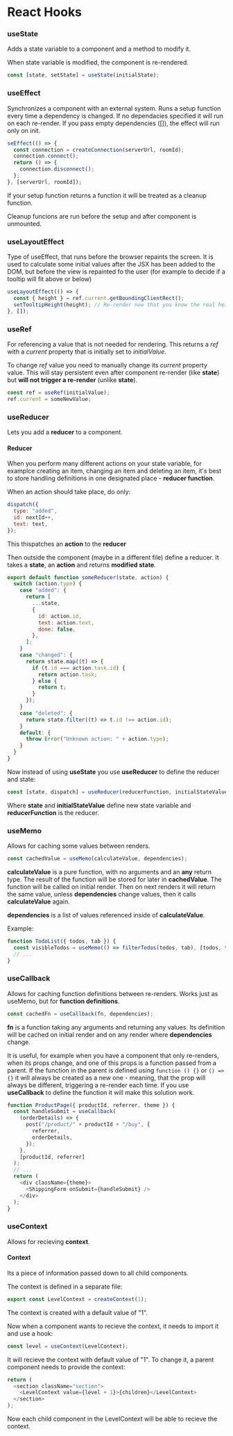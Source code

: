 # React Hooks

### useState

Adds a state variable to a component and a method to modify it.

When state variable is modified, the component is re-rendered.

```js
const [state, setState] = useState(initialState);
```

### useEffect

Synchronizes a component with an external system.
Runs a setup function every time a dependency is changed. If no dependacies specified it will run on each re-render. If you pass empty dependencies ([]), the effect will run only on init.

```js
seEffect(() => {
  const connection = createConnection(serverUrl, roomId);
  connection.connect();
  return () => {
    connection.disconnect();
  };
}, [serverUrl, roomId]);
```

If your setup function returns a function it will be treated as a cleanup function.

Cleanup funcions are run before the setup and after component is unmounted.

### useLayoutEffect

Type of useEffect, that runs before the browser repaints the screen. It is used to calculate some initial values after the JSX has been added to the DOM, but before the view is repainted fo the user (for example to decide if a tooltip will fit above or below)

```js
useLayoutEffect(() => {
  const { height } = ref.current.getBoundingClientRect();
  setTooltipHeight(height); // Re-render now that you know the real height
}, []);
```

### useRef

For referencing a value that is not needed for rendering. This returns a _ref_ with a _current_ property that is initially set to _initialValue_.

To change _ref_ value you need to manually change its _current_ property value. This will stay persistent even after component re-render (like **state**) but **will not trigger a re-render** (unlike **state**).

```js
const ref = useRef(initialValue);
ref.current = someNewValue;
```

### useReducer

Lets you add a **reducer** to a component.

#### Reducer

When you perform many different actions on your state variable, for examplce creating an item, changing an item and deleting an item, it's best to store handling definitions in one designated place - **reducer function**.

When an action should take place, do only:

```js
dispatch({
  type: "added",
  id: nextId++,
  text: text,
});
```

This thispatches an **action** to the **reducer**

Then outside the component (maybe in a different file) define a reducer. It takes a **state**, an **action** and returns **modified state**.

```js
export default function someReducer(state, action) {
  switch (action.type) {
    case "added": {
      return [
        ...state,
        {
          id: action.id,
          text: action.text,
          done: false,
        },
      ];
    }
    case "changed": {
      return state.map((t) => {
        if (t.id === action.task.id) {
          return action.task;
        } else {
          return t;
        }
      });
    }
    case "deleted": {
      return state.filter((t) => t.id !== action.id);
    }
    default: {
      throw Error("Unknown action: " + action.type);
    }
  }
}
```

Now instead of using **useState** you use **useReducer** to define the reducer and state:

```js
const [state, dispatch] = useReducer(reducerFunction, initialStateValue);
```

Where **state** and **initialStateValue** define new state variable and **reducerFunction** is the reducer.

### useMemo

Allows for caching some values between renders.

```js
const cachedValue = useMemo(calculateValue, dependencies);
```

**calculateValue** is a pure function, with no arguments and an **any** return type. The result of the function will be stored for later in **cachedValue**. The function will be called on initial render. Then on next renders it will return the same value, unless **dependencies** change values, then it calls **calculateValue** again.

**dependencies** is a list of values referenced inside of **calculateValue**.

Example:

```js
function TodoList({ todos, tab }) {
  const visibleTodos = useMemo(() => filterTodos(todos, tab), [todos, tab]);
  // ...
}
```

### useCallback

Allows for caching function definitions between re-renders. Works just as useMemo, but for **function definitions**.

```js
const cachedFn = useCallback(fn, dependencies);
```

**fn** is a function taking any arguments and returning any values. Its definition will be cached on initial render and on any render where **dependencies** change.

It is useful, for example when you have a component that only re-renders, when its props change, and one of this props is a function passed from a parent. If the function in the parent is defined using `function () {}` or `() => {}` it will always be created as a new one - meaning, that the prop will always be different, triggering a re-render each time. If you use **useCallback** to define the function it will make this solution work.

```js
function ProductPage({ productId, referrer, theme }) {
  const handleSubmit = useCallback(
    (orderDetails) => {
      post("/product/" + productId + "/buy", {
        referrer,
        orderDetails,
      });
    },
    [productId, referrer]
  );
  // ...
  return (
    <div className={theme}>
      <ShippingForm onSubmit={handleSubmit} />
    </div>
  );
}
```

### useContext

Allows for recieving **context**.

#### Context

Its a piece of information passed down to all child components.

The context is defined in a separate file:

```js
export const LevelContext = createContext(1);
```

The context is created with a default value of "1".

Now when a component wants to recieve the context, it needs to import it and use a hook:

```js
const level = useContext(LevelContext);
```

It will recieve the context with default value of "1".
To change it, a parent component needs to provide the context:

```js
return (
  <section className="section">
    <LevelContext value={level + 1}>{children}</LevelContext>
  </section>
);
```

Now each child component in the LevelContext will be able to recieve the context.
